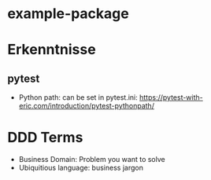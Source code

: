 # example-package


# Erkenntnisse

## pytest

- Python path: can be set in pytest.ini: https://pytest-with-eric.com/introduction/pytest-pythonpath/


# DDD Terms
- Business Domain: Problem you want to solve
- Ubiquitious language: business jargon